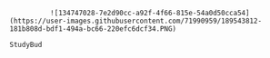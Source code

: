               ![134747028-7e2d90cc-a92f-4f66-815e-54a0d50cca54](https://user-images.githubusercontent.com/71990959/189543812-181b808d-bdf1-494a-bc66-220efc6dcf34.PNG)
                                                                            StudyBud
